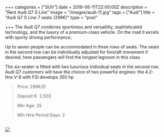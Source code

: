 +++
categories = ["SUV"]
date = 2019-06-11T22:00:00Z
description = "Rent Audi Q7 S Line"
image = "/images/audi-11.jpg"
tags = ["Audi"]
title = "Audi Q7 S Line 7 seats (298€)"
type = "post"

+++
The Audi Q7 combines sportiness and versatility, sophisticated technology, and the luxury of a premium-class vehicle. On the road it excels with sporty driving performance;

Up to seven people can be accommodated in three rows of seats. The seats in the second row can be individually adjusted for fore/aft movement if desired; here passengers will find the longest legroom in this class.

The six-seater is fitted with two luxurious individual seats in the second row. Audi Q7 customers will have the choice of two powerful engines: the 4.2-litre V-8 with FSI develops 350 hp

> Price: 298€/D
>
> Deposit €: 2,500
>
> Min Age: 25
>
> Min Hire Period Days: 2

[  
![](/images/boton.png)](https://supercarmarbella.com/contact/ "Book")